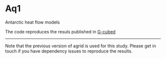 # Aq1
Antarctic heat flow models

The code reproduces the resuls published in [G-cubed](https://agupubs.onlinelibrary.wiley.com/doi/abs/10.1029/2020GC009428#.X-6Jn2Sm28U)


---
Note that the previous version of agrid is used for this study. Please get in touch if you have dependency issues to reproduce the results. 
